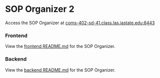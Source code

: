 # SOP Organizer 2

Access the SOP Organizer at [coms-402-sd-41.class.las.iastate.edu:8443](http://coms-402-sd-41.class.las.iastate.edu:8443)


### Frontend
View the [frontend README.md](/frontend/README.md) for the SOP Organizer.

### Backend
View the [backend README.md](/backend/README.md) for the SOP Organizer.
